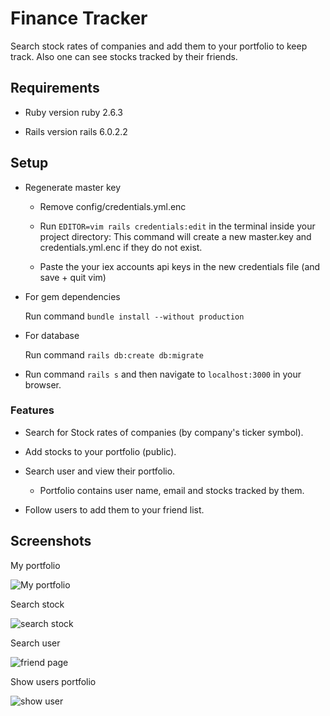 # Finance Tracker

Search stock rates of companies and add them to your portfolio to keep track. Also one can see stocks tracked by their friends.

## Requirements
* Ruby version
    ruby 2.6.3

* Rails version
    rails 6.0.2.2

## Setup 
   
* Regenerate master key
    
    * Remove config/credentials.yml.enc
    
     * Run ````EDITOR=vim rails credentials:edit```` in the terminal inside your project directory: This command will create a new master.key and credentials.yml.enc if they do not exist.
    
     * Paste the your iex accounts api keys in the new credentials file (and save + quit vim)

* For gem dependencies

   Run command ```bundle install --without production``` 

* For database
    
    Run command ```rails db:create db:migrate```

* Run command ```rails s```   and then navigate to ```localhost:3000``` in your           browser.

### Features

* Search for Stock rates of companies (by company's ticker symbol).

* Add stocks to your portfolio (public).

* Search user and view their portfolio.
    * Portfolio contains user name, email and stocks tracked by them.

* Follow users to add them to your friend list. 

## Screenshots

My portfolio

![My portfolio]()


Search stock

![search stock]()


Search user

![friend page]()


Show users portfolio

![show user]()
